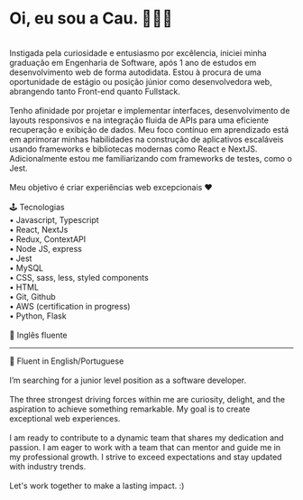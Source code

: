 # Oi, eu sou a Cau. 🙋🏻‍♀️ <br>
<br>
Instigada pela curiosidade e entusiasmo por excêlencia, iniciei minha graduação em Engenharia de Software, após 1 ano de estudos em desenvolvimento web de forma autodidata. Estou à procura de uma oportunidade de estágio ou posição júnior como desenvolvedora web, abrangendo tanto Front-end quanto Fullstack. <br>
<br>
Tenho afinidade por projetar e implementar interfaces, desenvolvimento de layouts responsivos e na integração fluida de APIs para uma eficiente recuperação e exibição de dados. 
Meu foco contínuo em aprendizado está em aprimorar minhas habilidades na construção de aplicativos escaláveis usando frameworks e bibliotecas modernas como React e NextJS. Adicionalmente estou me familiarizando com frameworks de testes, como o Jest.<br>
<br>
Meu objetivo é criar experiências web excepcionais ♥<br>
<br>
🕹️ Tecnologias<br>
• Javascript, Typescript<br>
• React, NextJs<br>
• Redux, ContextAPI<br>
• Node JS, express<br>
• Jest<br>
• MySQL<br>
• CSS, sass, less, styled components<br>
• HTML<br>
• Git, Github<br>
• AWS (certification in progress)<br>
• Python, Flask<br>
<br>
💬 Inglês fluente<br>

<hr>

💬 Fluent in English/Portuguese<br>
<br>
I’m searching for a junior level position as a software developer.<br>
<br>
The three strongest driving forces within me are curiosity, delight, and the aspiration to achieve something remarkable. My goal is to create exceptional web experiences.<br>
<br>
I am ready to contribute to a dynamic team that shares my dedication and passion. I am eager to work with a team that can mentor and guide me in my professional growth. I strive to exceed expectations and stay updated with industry trends.<br>
<br>
Let's work together to make a lasting impact. :)


  





